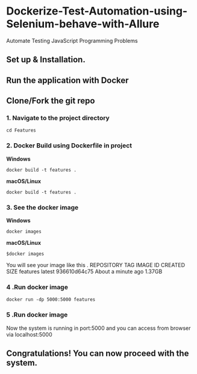 # Dockerize-Test-Automation-using-Selenium-behave-with-Allure
Automate Testing JavaScript Programming Problems
## Set up & Installation.
## Run the application with Docker
## Clone/Fork the git repo
### 1. Navigate to the project directory

`cd Features`

### 2. Docker Build using Dockerfile in project

**Windows**

`docker build -t features .`
<br>

**macOS/Linux**

`docker build -t features .`

### 3. See the docker image
          
**Windows** 

```docker images```
          
**macOS/Linux**

```$docker images```

You will see your image like this .
REPOSITORY      TAG       IMAGE ID       CREATED              SIZE
features        latest    936610d64c75   About a minute ago   1.37GB

### 4 .Run docker image

`docker run -dp 5000:5000 features`

### 5 .Run docker image
Now the system is running in port:5000 and you can access from browser via localhost:5000

## Congratulations! You can now proceed with the system.